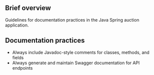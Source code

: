 ## Brief overview
Guidelines for documentation practices in the Java Spring auction application.

## Documentation practices
- Always include Javadoc-style comments for classes, methods, and fields
- Always generate and maintain Swagger documentation for API endpoints
